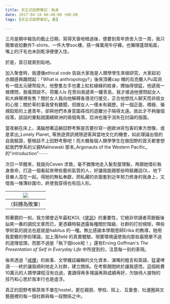 ```yaml
---
title: 非正式田野筆記：執身
date: 2017-04-18 00:40:00 +08:00
tags: [非正式田野筆記, 暮]

---
```


  
  
  
三月是期中報告的截止日期，寫得天昏地暗過後，便要到青年旅舍入住一周，我只簡單收拾數件T-shirts、一件大學soc褸，搭一條萬用牛仔褲，也懶理蓬頭垢面，嘴上的汗毛也未刮乾淨便便入住。  
  
於是，首日就衰到貼地。  
  
加入聚會時，我遵循ethical code 告訴大家我是人類學學生來做研究，大家起初亦頗感興趣問起：「What is anthropology?」後來頂著cap 帽的烏克蘭人Pu耳洞有一個五元硬幣般大，他整隻左手也畫上紅紅綠綠的紋身，煙抽得很猛，他遞我一根煙問，我搖頭說不。荷蘭人Is 在旁向我遞來一罐青島，我才接過他便問起女人和大麻哪裡有售？關於女人我向他解釋香港流行援交，正合他想找人聊天而非妓女的心態；關於草的事我曾有聽聞，但跟女人一樣未有親歷。好一個正面、積極、循規蹈矩的上進青年，卻與他們本身意圖尋找的遊離分子隔得太遠。故此才不夠幾個段落，談話的重點就圍繞歐洲的兩個角落，亞洲也幾乎消失在討論的版圖。  
  
  
當夜躺在床上，滿腦想著這躺田野考察是否要抄寫一趟歐洲背包客的東方想像，或是拿出_Lonely Planet_ 等旅遊資訊規限遊客與當地文化的機會，如此理論出發的自我驗證，壓根談不上田野考察吧！而大概每個人類學學生在做田野的首天都會想起我們學系的父親Malinowski 那本_Argonauts of the Western Pacific_ 的"introduction"⋯⋯  
  
次日一早醒來，我就向Ceven 求救，毫不猶豫地走入髮型屋理髮，再跟她借衫執身救命，打造一個看起來帶些藝術氣質的人，好讓我能跟那些時裝雜誌OL、地下音樂人混在一起。得她的無私奉獻，把私藏的衣服套到近年努力修身的我身上，又借我一條薄紗圍巾，終使我穿得也有回人形。  
  
| [![](https://3.bp.blogspot.com/-sWS0w3LYalU/WPTrDIX5dgI/AAAAAAAAFfM/v2GniY0U0Q03OZu-X7I70p8NQUf7njJMgCLcB/s320/IMG_1576.jpg)](https://3.bp.blogspot.com/-sWS0w3LYalU/WPTrDIX5dgI/AAAAAAAAFfM/v2GniY0U0Q03OZu-X7I70p8NQUf7njJMgCLcB/s1600/IMG%5F1576.jpg) |
| -------------------------------------------------------------------------------------------------------------------------------------------------------------------------------------------------------------------------------------------------------- |
| （斜膊為敗筆）                                                                                                                                                                                                                                                  |

  
照著鏡的一剎，我方領會近年最紅KOL《[佬訊](https://www.facebook.com/loshunmag/)》的重要性，它絕非供讀者茶餘飯後訕笑一番的調侃文章而已，更憑藉時裝透露每種關於階級、社群的打扮規矩，帶些學術氣的說法也是就是habitus 的一種。無比感謝本學期恩師Erika 的教導，她用我愛聽的學術理論，加上落field 的真實體驗，現實環境逼使我向那些最簡單不過的道理低頭，而那不過是「執下個look啦！」還有Erving Goffman's _The Presentation of Self in Everyday Life_ 中所提到的，注意每一刻的表現。  
  
後來透過「[戒煙](http://godofwaiyat.blogspot.com/2017/04/blog-post.html)」的故事、文學雜誌編輯的文化資本、滿嘴的粗言和英語、猛灌啤酒⋯⋯終於讓我順利地走入社群，建立關係。在考察期間終於讓我感悟，這個耗費10萬元的人類學課程沒有白過，書讀得再多理論再熟成績再好，欠缺待人接物的技巧和心思於我本行也是虛浮。  
  
真正的田野考察原來不單在hostel，更在親朋、學校、班上、互委會、社運圈與文藝圈裡的每一個社群與每一段關係之中。  
  
